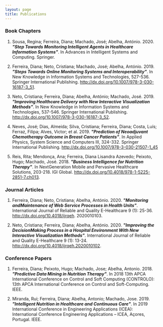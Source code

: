 ```yaml
---
layout: page
title: Publications
---
```



### Book Chapters

1. Sousa, Regina; Ferreira, Diana; Machado, José; Abelha, António. 2020. ***"Step Towards Monitoring Intelligent Agents in Healthcare Information Systems"***. In Advances in Intelligent Systems and Computing. Springer.

2. Ferreira, Diana; Neto, Cristiana; Machado, José; Abelha, António. 2019. ***"Steps Towards Online Monitoring Systems and Interoperability"***. In New Knowledge in Information Systems and Technologies, 527-536. Springer International Publishing. http://dx.doi.org/10.1007/978-3-030-16187-3_51.

3. Neto, Cristiana; Ferreira, Diana; Abelha, António; Machado, José. 2019. ***"Improving Healthcare Delivery with New Interactive Visualization Methods"***. In New Knowledge in Information Systems and Technologies, 537-546. Springer International Publishing. http://dx.doi.org/10.1007/978-3-030-16187-3_52.

4. Neves, José; Dias, Almeida; Silva, Cristiana; Ferreira, Diana; Costa, Luís; Ferraz, Filipa; Alves, Victor; et al. 2019. ***"Prediction of Neoadjuvant Chemotherapy Outcome in Breast Cancer Patients"***. In Applied Physics, System Science and Computers III, 324-332. Springer International Publishing. http://dx.doi.org/10.1007/978-3-030-21507-1_45

5. Reis, Rita; Mendonça, Ana; Ferreira, Diana Lisandra Azevedo; Peixoto, Hugo; Machado, José. 2018. ***"Business Intelligence for Nutrition Therapy"***. In NextGeneration Mobile and Pervasive Healthcare Solutions, 203-218. IGI Global.
http://dx.doi.org/10.4018/978-1-5225-2851-7.ch013.

### Journal Articles

1. Ferreira, Diana; Neto, Cristiana; Abelha, António. 2020. ***"Monitoring andMaintenance of Web Service Processes in Health Units"***.  International Journal of Reliable and Quality E-Healthcare 9 (1): 25-36. http://dx.doi.org/10.4018/ijrqeh.
2020010103.

2. Neto, Cristiana; Ferreira, Diana; Abelha, António. 2020. ***"Improving the DecisionMaking Process in a Hospital Environment With New Interactive Visualization Methods"***. International Journal of Reliable and Quality E-Healthcare 9 (1): 13-24. http://dx.doi.org/10.4018/ijrqeh.2020010102.

### Conference Papers

1. Ferreira, Diana; Peixoto, Hugo; Machado, Jose; Abelha, Antonio. 2018. ***"Predictive Data Mining in Nutrition Therapy"***. In 2018 13th APCA International Conference on Control and Soft Computing (CONTROLO): 13th APCA International Conference on Control and Soft-Computing. IEEE.

2. Miranda, Rui; Ferreira, Diana; Abelha, Antonio; Machado, Jose. 2019. ***"Intelligent Nutrition in Healthcare and Continuous Care"***. In 2019 International Conference in Engineering Applications (ICEA): International Conference Engineering Applications – ICEA, Açores, Portugal. IEEE.
